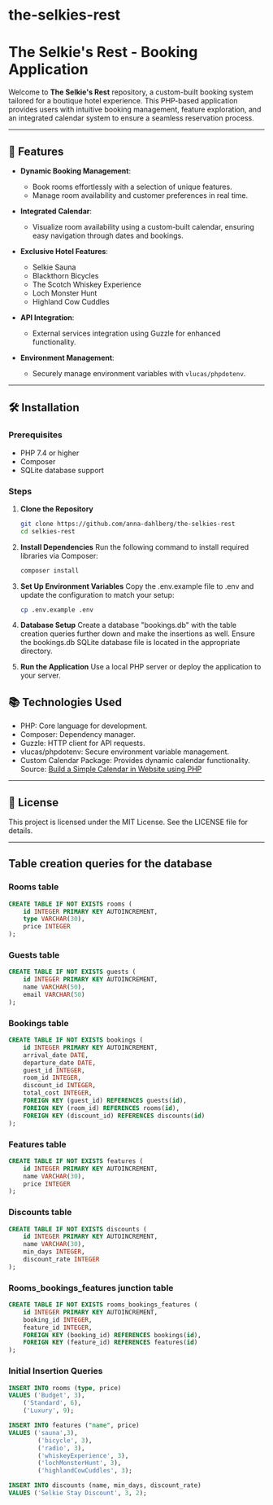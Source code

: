# the-selkies-rest
# The Selkie's Rest - Booking Application

Welcome to **The Selkie's Rest** repository, a custom-built booking system tailored for a boutique hotel experience. This PHP-based application provides users with intuitive booking management, feature exploration, and an integrated calendar system to ensure a seamless reservation process.

---

## 🚀 Features

- **Dynamic Booking Management**: 
  - Book rooms effortlessly with a selection of unique features.
  - Manage room availability and customer preferences in real time.

- **Integrated Calendar**: 
  - Visualize room availability using a custom-built calendar, ensuring easy navigation through dates and bookings.

- **Exclusive Hotel Features**:
  - Selkie Sauna
  - Blackthorn Bicycles
  - The Scotch Whiskey Experience
  - Loch Monster Hunt
  - Highland Cow Cuddles

- **API Integration**:
  - External services integration using Guzzle for enhanced functionality.

- **Environment Management**:
  - Securely manage environment variables with `vlucas/phpdotenv`.

---

## 🛠️ Installation

### Prerequisites
- PHP 7.4 or higher
- Composer
- SQLite database support

### Steps

1. **Clone the Repository**
   ```bash
   git clone https://github.com/anna-dahlberg/the-selkies-rest
   cd selkies-rest

2. **Install Dependencies**
	Run the following command to install required libraries via Composer:
	```bash
	composer install

3. **Set Up Environment Variables**
	Copy the .env.example file to .env and update the configuration to match your setup:
	```bash
	cp .env.example .env

4. **Database Setup**
	Create a database "bookings.db" with the table creation queries further down and make the insertions as well. Ensure the bookings.db SQLite database file is located in the appropriate directory. 

5. **Run the Application**
	Use a local PHP server or deploy the application to your server.
 
## 📚 Technologies Used
- PHP: Core language for development.
- Composer: Dependency manager.
- Guzzle: HTTP client for API requests.
- vlucas/phpdotenv: Secure environment variable management.
- Custom Calendar Package: Provides dynamic calendar functionality. Source: [Build a Simple Calendar in Website using PHP](https://youthsforum.com/2020/08/build-a-simple-calendar-in-website-using-php-with-source-code/)

---

## 📜 License

This project is licensed under the MIT License. See the LICENSE file for details.

---

## Table creation queries for the database

### Rooms table

```sql
CREATE TABLE IF NOT EXISTS rooms (
	id INTEGER PRIMARY KEY AUTOINCREMENT, 
	type VARCHAR(30),
	price INTEGER
);
```

### Guests table

```sql
CREATE TABLE IF NOT EXISTS guests (
	id INTEGER PRIMARY KEY AUTOINCREMENT, 
	name VARCHAR(50),
	email VARCHAR(50)
);
```

### Bookings table

```sql
CREATE TABLE IF NOT EXISTS bookings (
	id INTEGER PRIMARY KEY AUTOINCREMENT,
	arrival_date DATE,
	departure_date DATE,
	guest_id INTEGER,
	room_id INTEGER,
	discount_id INTEGER,
	total_cost INTEGER,
	FOREIGN KEY (guest_id) REFERENCES guests(id),
	FOREIGN KEY (room_id) REFERENCES rooms(id),
	FOREIGN KEY (discount_id) REFERENCES discounts(id)
);
```

### Features table

```sql
CREATE TABLE IF NOT EXISTS features (
	id INTEGER PRIMARY KEY AUTOINCREMENT,
	name VARCHAR(30),
	price INTEGER
);
```

### Discounts table

```sql
CREATE TABLE IF NOT EXISTS discounts (
	id INTEGER PRIMARY KEY AUTOINCREMENT,
	name VARCHAR(30),
	min_days INTEGER,
	discount_rate INTEGER
);
```

### Rooms_bookings_features junction table

```sql
CREATE TABLE IF NOT EXISTS rooms_bookings_features (
	id INTEGER PRIMARY KEY AUTOINCREMENT,
	booking_id INTEGER,
	feature_id INTEGER,
	FOREIGN KEY (booking_id) REFERENCES bookings(id),
	FOREIGN KEY (feature_id) REFERENCES features(id)
);
```

### Initial Insertion Queries 

```sql
INSERT INTO rooms (type, price)
VALUES ('Budget', 3),
	('Standard', 6),
	('Luxury', 9);

INSERT INTO features ("name", price)
VALUES ('sauna',3),
		('bicycle', 3),
		('radio', 3),
		('whiskeyExperience', 3),
		('lochMonsterHunt', 3),
		('highlandCowCuddles', 3);

INSERT INTO discounts (name, min_days, discount_rate)
VALUES ('Selkie Stay Discount', 3, 2);
```